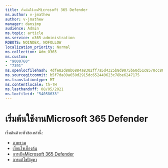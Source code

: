 ```yaml
---
title: เริ่มต้นใช้งานMicrosoft 365 Defender
ms.author: v-jmathew
author: v-jmathew
manager: dansimp
audience: Admin
ms.topic: article
ms.service: o365-administration
ROBOTS: NOINDEX, NOFOLLOW
localization_priority: Normal
ms.collection: Adm_O365
ms.custom:
- "9000760"
- "7391"
ms.openlocfilehash: 4dfe82d88b6884a8302ff7a5d4325b8d9075b60d51c8570cc88470d9ee222895
ms.sourcegitcommit: b5f7da89a650d2915dc652449623c78be6247175
ms.translationtype: MT
ms.contentlocale: th-TH
ms.lasthandoff: 08/05/2021
ms.locfileid: "54058633"
---
```

# <a name="get-started-with-microsoft-365-defender"></a>เริ่มต้นใช้งานMicrosoft 365 Defender

เริ่มต้นด้วยหัวข้อเหล่านี้:

- [ภาพรวม](https://docs.microsoft.com/microsoft-365/security/mtp/microsoft-threat-protection)
- [เงื่อนไขเบื้องต้น](https://docs.microsoft.com/microsoft-365/security/mtp/prerequisites)
- [การเปิดMicrosoft 365 Defender](https://docs.microsoft.com/microsoft-365/security/mtp/mtp-enable)
- [การแก้ไขปัญหา](https://docs.microsoft.com/microsoft-365/security/mtp/troubleshoot)
